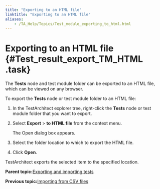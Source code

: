 ```yaml
--- 
title: "Exporting to an HTML file"
linktitle: "Exporting to an HTML file"
aliases: 
    - /TA_Help/Topics/Test_module_exporting_to_html.html
---
```

# Exporting to an HTML file {#Test_result_export_TM_HTML .task}

The **Tests** node and test module folder can be exported to an HTML file, which can be viewed on any browser.

To export the **Tests** node or test module folder to an HTML file:

1.  In the TestArchitect explorer tree, right-click the **Tests** node or test module folder that you want to export.

2.  Select **Export** \> **to HTML file** from the context menu.

    The Open dialog box appears.

3.  Select the folder location to which to export the HTML file.

4.  Click **Open**.


TestArchitect exports the selected item to the specified location.

**Parent topic:**[Exporting and importing tests](../../TA_Help/Topics/Project_items_exporting_importing.html)

**Previous topic:**[Importing from CSV files](../../TA_Help/Topics/Importing_from_CSV.html)

